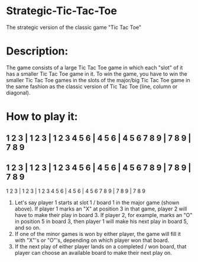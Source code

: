 # Strategic-Tic-Tac-Toe
The strategic version of the classic game "Tic Tac Toe"


# Description:
The game consists of a large Tic Tac Toe game in which each "slot" of it has a smaller Tic Tac Toe game in it.
To win the game, you have to win the smaller Tic Tac Toe games in the slots of the major/big Tic Tac Toe game in the same fashion as the classic version of Tic Tac Toe (line, column or diagonal).

# How to play it:
1 2 3 | 1 2 3 | 1 2 3
4 5 6 | 4 5 6 | 4 5 6
7 8 9 | 7 8 9 | 7 8 9
----------------------
1 2 3 | 1 2 3 | 1 2 3
4 5 6 | 4 5 6 | 4 5 6
7 8 9 | 7 8 9 | 7 8 9
----------------------
1 2 3 | 1 2 3 | 1 2 3
4 5 6 | 4 5 6 | 4 5 6
7 8 9 | 7 8 9 | 7 8 9
  
1) Let's say player 1 starts at slot 1 / board 1 in the major game (shown above). If player 1 marks an "X" at position 3 in that game, player 2 will have to make their play in board 3. If player 2, for example, marks an "O" in position 5 in board 3, then player 1 will make his next play in board 5, and so on.
2) If one of the minor games is won by either player, the game will fill it with "X"'s or "O"'s, depending on which player won that board.
3) If the next play of either player lands on a completed / won board, that player can choose an available board to make their next play on.
